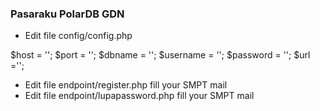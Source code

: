 ### Pasaraku PolarDB GDN

- Edit file config/config.php 

$host = '';
$port = '';
$dbname = '';
$username = '';
$password = '';
$url ='';

- Edit file endpoint/register.php
fill your SMPT mail
- Edit file endpoint/lupapassword.php
fill your SMPT mail
